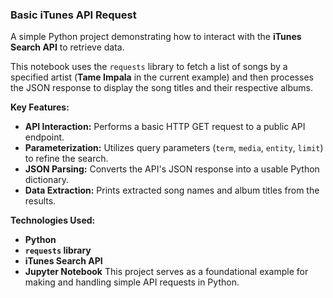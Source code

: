 ### **Basic iTunes API Request**

A simple Python project demonstrating how to interact with the **iTunes Search API** to retrieve data.

This notebook uses the `requests` library to fetch a list of songs by a specified artist (**Tame Impala** in the current example) and then processes the JSON response to display the song titles and their respective albums.

**Key Features:**
* **API Interaction:** Performs a basic HTTP GET request to a public API endpoint.
* **Parameterization:** Utilizes query parameters (`term`, `media`, `entity`, `limit`) to refine the search.
* **JSON Parsing:** Converts the API's JSON response into a usable Python dictionary.
* **Data Extraction:** Prints extracted song names and album titles from the results.

**Technologies Used:**
* **Python**
* **`requests` library**
* **iTunes Search API**
* **Jupyter Notebook**
This project serves as a foundational example for making and handling simple API requests in Python.
